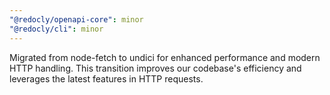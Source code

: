 ```yaml
---
"@redocly/openapi-core": minor
"@redocly/cli": minor
---
```


Migrated from node-fetch to undici for enhanced performance and modern HTTP handling. This transition improves our codebase's efficiency and leverages the latest features in HTTP requests.
